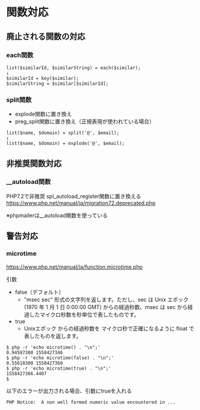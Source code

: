 # 関数対応

## 廃止される関数の対応

### each関数

```
list($similarId, $similarString) = each($similar);
↓
$similarId = key($similar);
$similarString = $similar[$similarId];
```

### split関数

- explode関数に置き換え
- preg_split関数に置き換え（正規表現が使われている場合）

```
list($name, $domain) = split('@', $email);
↓
list($name, $domain) = explode('@', $email);
```

## 非推奨関数対応

### __autoload関数

PHP7.2で非推奨
spl_autoload_register関数に置き換える
https://www.php.net/manual/ja/migration72.deprecated.php

※phpmailerは__autoload関数を使っている

## 警告対応

### microtime

https://www.php.net/manual/ja/function.microtime.php

引数
- false（デフォルト）
  - "msec sec" 形式の文字列を返します。ただし、sec は Unix エポック (1970 年 1 月 1 日 0:00:00 GMT) からの経過秒数、msec は sec から経過したマイクロ秒数を秒単位で表したものです。
- true
  - Unixエポック からの経過秒数を マイクロ秒で正確になるように float で表したものを返します。
    
```
$ php -r 'echo microtime() . "\n";'
0.94597300 1558427346
$ php -r 'echo microtime(false) . "\n";'
0.55618300 1558427360
$ php -r 'echo microtime(true) . "\n";'
1558427366.4407
$
```

以下のエラーが出力される場合、引数にtrueを入れる
```
PHP Notice:  A non well formed numeric value encountered in ...
```
